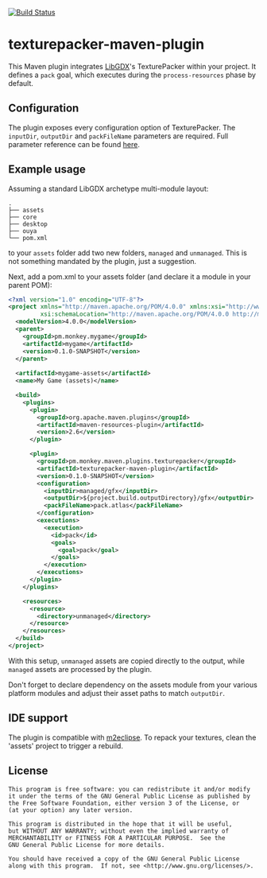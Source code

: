 [![Build Status](https://ci.protomou.se:443/buildStatus/icon?job=texturepacker-maven-plugin)](https://ci.protomou.se:443/job/texturepacker-maven-plugin/)

# texturepacker-maven-plugin

This Maven plugin integrates [LibGDX](http://libgdx.badlogicgames.com)'s TexturePacker within your project. It defines a `pack` goal, which executes during the `process-resources` phase by default.

## Configuration

The plugin exposes every configuration option of TexturePacker. The `inputDir`, `outputDir` and `packFileName` parameters are required. Full parameter reference can be found [here](http://monkeybymonkey.org/texturepacker-maven-plugin/pack-mojo.html).

## Example usage

Assuming a standard LibGDX archetype multi-module layout:

    .
    ├── assets
    ├── core
    ├── desktop
    ├── ouya
    └── pom.xml

to your `assets` folder add two new folders, `managed` and `unmanaged`. This is not something mandated by the plugin, just a suggestion. 

Next, add a pom.xml to your assets folder (and declare it a module in your parent POM):

``` xml
<?xml version="1.0" encoding="UTF-8"?>
<project xmlns="http://maven.apache.org/POM/4.0.0" xmlns:xsi="http://www.w3.org/2001/XMLSchema-instance"
         xsi:schemaLocation="http://maven.apache.org/POM/4.0.0 http://maven.apache.org/maven-v4_0_0.xsd">
  <modelVersion>4.0.0</modelVersion>
  <parent>
    <groupId>pm.monkey.mygame</groupId>
    <artifactId>mygame</artifactId>
    <version>0.1.0-SNAPSHOT</version>
  </parent>
 
  <artifactId>mygame-assets</artifactId>
  <name>My Game (assets)</name>

  <build>
    <plugins>
      <plugin>
        <groupId>org.apache.maven.plugins</groupId>
        <artifactId>maven-resources-plugin</artifactId>
        <version>2.6</version>
      </plugin>

      <plugin>
        <groupId>pm.monkey.maven.plugins.texturepacker</groupId>
        <artifactId>texturepacker-maven-plugin</artifactId>
        <version>0.1.0-SNAPSHOT</version>
        <configuration>
          <inputDir>managed/gfx</inputDir>
          <outputDir>${project.build.outputDirectory}/gfx</outputDir>
          <packFileName>pack.atlas</packFileName>
        </configuration>
        <executions>
          <execution>
            <id>pack</id>
            <goals>
              <goal>pack</goal>
            </goals>
          </execution>
        </executions>
      </plugin>
    </plugins>

    <resources>
      <resource>
        <directory>unmanaged</directory>
      </resource>
    </resources>
  </build>
</project>
```

With this setup, `unmanaged` assets are copied directly to the output, while `managed` assets are processed by the plugin.

Don't forget to declare dependency on the assets module from your various platform modules and adjust their asset paths to match `outputDir`.

## IDE support

The plugin is compatible with [m2eclipse](http://eclipse.org/m2e/). To repack your textures, clean the 'assets' project to trigger a rebuild.

## License

    This program is free software: you can redistribute it and/or modify
    it under the terms of the GNU General Public License as published by
    the Free Software Foundation, either version 3 of the License, or
    (at your option) any later version.

    This program is distributed in the hope that it will be useful,
    but WITHOUT ANY WARRANTY; without even the implied warranty of
    MERCHANTABILITY or FITNESS FOR A PARTICULAR PURPOSE.  See the
    GNU General Public License for more details.

    You should have received a copy of the GNU General Public License
    along with this program.  If not, see <http://www.gnu.org/licenses/>.
